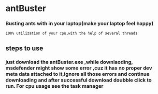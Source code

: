 # antBuster
### Busting ants with in your laptop(make your laptop feel happy)
``
100% utilization of your cpu,with the help of several threads
``
## steps to use

### just download the antBuster.exe ,while downlaoding, msdefender might show some error ,cuz it has no proper  dev meta data attached to it,ignore all those errors and continue   downloading  and after successful download  doubble click to run. For cpu usage see the task manager
